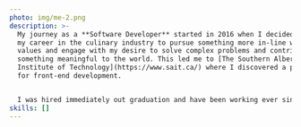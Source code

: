 ```yaml
---
photo: img/me-2.png
description: >-
  My journey as a **Software Developer** started in 2016 when I decided to leave
  my career in the culinary industry to pursue something more in-line with my
  values and engage with my desire to solve complex problems and contribute
  something meaningful to the world. This led me to [The Southern Alberta
  Institute of Technology](https://www.sait.ca/) where I discovered a passion
  for front-end development. 


  I﻿ was hired immediately out graduation and have been working ever since. I'm currently employed at [chata.ai](https://chata.ai/) where I contribute to a suite of tools and interfaces to interact with a line of proprietary Natural Language Processing AI/ML SaaS products.
skills: []
---
```


